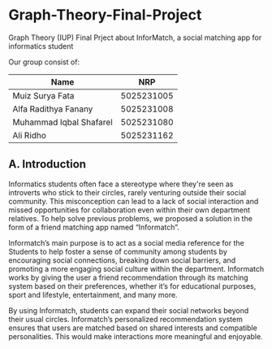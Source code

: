 # Graph-Theory-Final-Project

Graph Theory (IUP) Final Prject about InforMatch, a social matching app for informatics student

Our group consist of:

| Name  | NRP |
| ------------- |:-------------:|
| Muiz Surya Fata    | 5025231005     |
| Alfa Radithya Fanany    | 5025231008   |
| Muhammad Iqbal Shafarel      | 5025231080     |
| Ali Ridho      | 5025231162     |

## A. Introduction

Informatics students often face a stereotype where they're seen as introverts who stick to their circles, rarely venturing outside their social community. This misconception can lead to a lack of social interaction and missed opportunities for collaboration even within their own department relatives. To help solve previous problems, we proposed a solution in the form of a friend matching app named “Informatch”.

Informatch’s main purpose is to act as a social media reference for the Students to help foster a sense of community among students by encouraging social connections, breaking down social barriers, and promoting a more engaging social culture within the department. Informatch works by giving the user a friend recommendation through its matching system based on their preferences, whether it’s for educational purposes, sport and lifestyle, entertainment, and many more. 

By using Informatch, students can expand their social networks beyond their usual circles. Informatch’s personalized recommendation system ensures that users are matched based on shared interests and compatible personalities. This would make interactions more meaningful and enjoyable.

